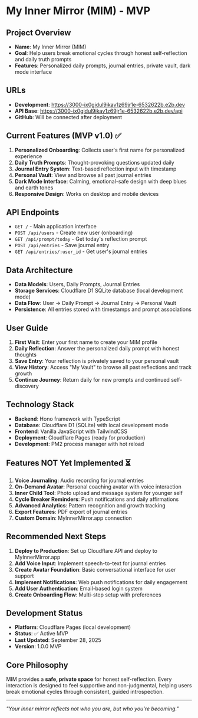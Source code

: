 # My Inner Mirror (MIM) - MVP

## Project Overview
- **Name**: My Inner Mirror (MIM)
- **Goal**: Help users break emotional cycles through honest self-reflection and daily truth prompts
- **Features**: Personalized daily prompts, journal entries, private vault, dark mode interface

## URLs
- **Development**: https://3000-ix0gidul9ikav1z69jr1e-6532622b.e2b.dev
- **API Base**: https://3000-ix0gidul9ikav1z69jr1e-6532622b.e2b.dev/api
- **GitHub**: Will be connected after deployment

## Current Features (MVP v1.0) ✅
1. **Personalized Onboarding**: Collects user's first name for personalized experience
2. **Daily Truth Prompts**: Thought-provoking questions updated daily
3. **Journal Entry System**: Text-based reflection input with timestamp
4. **Personal Vault**: View and browse all past journal entries
5. **Dark Mode Interface**: Calming, emotional-safe design with deep blues and earth tones
6. **Responsive Design**: Works on desktop and mobile devices

## API Endpoints
- `GET /` - Main application interface
- `POST /api/users` - Create new user (onboarding)
- `GET /api/prompt/today` - Get today's reflection prompt
- `POST /api/entries` - Save journal entry
- `GET /api/entries/:user_id` - Get user's journal entries

## Data Architecture
- **Data Models**: Users, Daily Prompts, Journal Entries
- **Storage Services**: Cloudflare D1 SQLite database (local development mode)
- **Data Flow**: User → Daily Prompt → Journal Entry → Personal Vault
- **Persistence**: All entries stored with timestamps and prompt associations

## User Guide
1. **First Visit**: Enter your first name to create your MIM profile
2. **Daily Reflection**: Answer the personalized daily prompt with honest thoughts
3. **Save Entry**: Your reflection is privately saved to your personal vault
4. **View History**: Access "My Vault" to browse all past reflections and track growth
5. **Continue Journey**: Return daily for new prompts and continued self-discovery

## Technology Stack
- **Backend**: Hono framework with TypeScript
- **Database**: Cloudflare D1 (SQLite) with local development mode
- **Frontend**: Vanilla JavaScript with TailwindCSS
- **Deployment**: Cloudflare Pages (ready for production)
- **Development**: PM2 process manager with hot reload

## Features NOT Yet Implemented ⏳
1. **Voice Journaling**: Audio recording for journal entries
2. **On-Demand Avatar**: Personal coaching avatar with voice interaction
3. **Inner Child Tool**: Photo upload and message system for younger self
4. **Cycle Breaker Reminders**: Push notifications and daily affirmations
5. **Advanced Analytics**: Pattern recognition and growth tracking
6. **Export Features**: PDF export of journal entries
7. **Custom Domain**: MyInnerMirror.app connection

## Recommended Next Steps
1. **Deploy to Production**: Set up Cloudflare API and deploy to MyInnerMirror.app
2. **Add Voice Input**: Implement speech-to-text for journal entries
3. **Create Avatar Foundation**: Basic conversational interface for user support
4. **Implement Notifications**: Web push notifications for daily engagement
5. **Add User Authentication**: Email-based login system
6. **Create Onboarding Flow**: Multi-step setup with preferences

## Development Status
- **Platform**: Cloudflare Pages (local development)
- **Status**: ✅ Active MVP
- **Last Updated**: September 28, 2025
- **Version**: 1.0.0 MVP

## Core Philosophy
MIM provides a **safe, private space** for honest self-reflection. Every interaction is designed to feel supportive and non-judgmental, helping users break emotional cycles through consistent, guided introspection.

---

*"Your inner mirror reflects not who you are, but who you're becoming."*